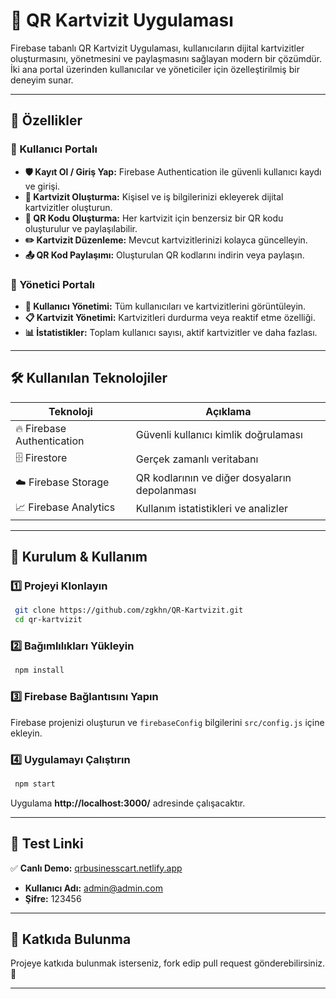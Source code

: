 # 📌 QR Kartvizit Uygulaması

Firebase tabanlı QR Kartvizit Uygulaması, kullanıcıların dijital kartvizitler oluşturmasını, yönetmesini ve paylaşmasını sağlayan modern bir çözümdür. İki ana portal üzerinden kullanıcılar ve yöneticiler için özelleştirilmiş bir deneyim sunar.

---

## 🚀 Özellikler

### 🔹 Kullanıcı Portalı
- **🛡️ Kayıt Ol / Giriş Yap:** Firebase Authentication ile güvenli kullanıcı kaydı ve girişi.
- **📇 Kartvizit Oluşturma:** Kişisel ve iş bilgilerinizi ekleyerek dijital kartvizitler oluşturun.
- **📌 QR Kodu Oluşturma:** Her kartvizit için benzersiz bir QR kodu oluşturulur ve paylaşılabilir.
- **✏️ Kartvizit Düzenleme:** Mevcut kartvizitlerinizi kolayca güncelleyin.
- **📤 QR Kod Paylaşımı:** Oluşturulan QR kodlarını indirin veya paylaşın.

### 🔹 Yönetici Portalı
- **👥 Kullanıcı Yönetimi:** Tüm kullanıcıları ve kartvizitlerini görüntüleyin.
- **📋 Kartvizit Yönetimi:** Kartvizitleri durdurma veya reaktif etme özelliği.
- **📊 İstatistikler:** Toplam kullanıcı sayısı, aktif kartvizitler ve daha fazlası.

---

## 🛠 Kullanılan Teknolojiler

| Teknoloji | Açıklama |
|-----------|---------|
| 🔥 Firebase Authentication | Güvenli kullanıcı kimlik doğrulaması |
| 🗄 Firestore | Gerçek zamanlı veritabanı |
| ☁️ Firebase Storage | QR kodlarının ve diğer dosyaların depolanması |
| 📈 Firebase Analytics | Kullanım istatistikleri ve analizler |

---

## 🚀 Kurulum & Kullanım

### 1️⃣ Projeyi Klonlayın
```bash
 git clone https://github.com/zgkhn/QR-Kartvizit.git
 cd qr-kartvizit
```

### 2️⃣ Bağımlılıkları Yükleyin
```bash
 npm install
```

### 3️⃣ Firebase Bağlantısını Yapın
Firebase projenizi oluşturun ve `firebaseConfig` bilgilerini `src/config.js` içine ekleyin.

### 4️⃣ Uygulamayı Çalıştırın
```bash
 npm start
```

Uygulama **http://localhost:3000/** adresinde çalışacaktır.

---

## 🧪 Test Linki

✅ **Canlı Demo:** [qrbusinesscart.netlify.app](https://qrbusinesscart.netlify.app)
- **Kullanıcı Adı:** admin@admin.com
- **Şifre:** 123456

---

## 📌 Katkıda Bulunma
Projeye katkıda bulunmak isterseniz, fork edip pull request gönderebilirsiniz. 🙌

---
